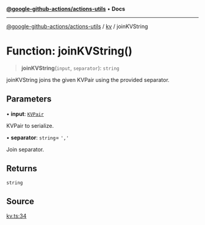 [**@google-github-actions/actions-utils**](../../README.md) • **Docs**

***

[@google-github-actions/actions-utils](../../modules.md) / [kv](../README.md) / joinKVString

# Function: joinKVString()

> **joinKVString**(`input`, `separator`): `string`

joinKVString joins the given KVPair using the provided separator.

## Parameters

• **input**: [`KVPair`](../type-aliases/KVPair.md)

KVPair to serialize.

• **separator**: `string`= `','`

Join separator.

## Returns

`string`

## Source

[kv.ts:34](https://github.com/google-github-actions/actions-utils/blob/main/src/kv.ts#L34)
